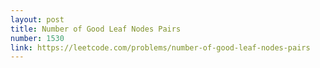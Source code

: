 ```yaml
---
layout: post
title: Number of Good Leaf Nodes Pairs
number: 1530
link: https://leetcode.com/problems/number-of-good-leaf-nodes-pairs
---
```

